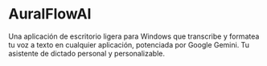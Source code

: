 # AuralFlowAI
 Una aplicación de escritorio ligera para Windows que transcribe y formatea tu voz a texto en cualquier aplicación, potenciada por Google Gemini. Tu asistente de dictado personal y personalizable.
